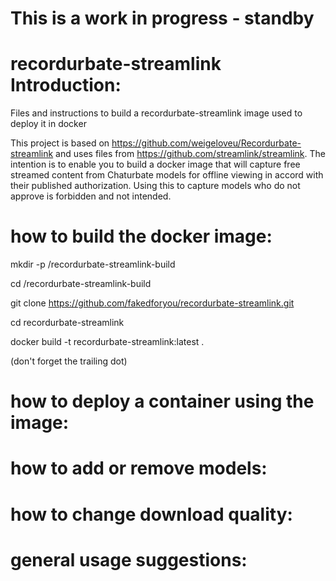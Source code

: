 # This is a work in progress - standby

# recordurbate-streamlink Introduction:
Files and instructions to build a recordurbate-streamlink image used to deploy it in docker

This project is based on https://github.com/weigeloveu/Recordurbate-streamlink and uses files from https://github.com/streamlink/streamlink. The intention is to enable you to build a docker image that will capture free streamed content from Chaturbate models for offline viewing in accord with their published authorization. Using this to capture models who do not approve is forbidden and not intended.

# how to build the docker image:
mkdir -p /recordurbate-streamlink-build

cd /recordurbate-streamlink-build

git clone https://github.com/fakedforyou/recordurbate-streamlink.git

cd recordurbate-streamlink

docker build -t recordurbate-streamlink:latest .

(don't forget the trailing dot)

# how to deploy a container using the image:


# how to add or remove models:


# how to change download quality:


# general usage suggestions:

